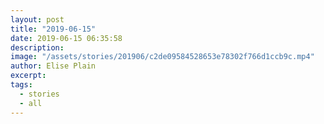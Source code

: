 ```yaml
---
layout: post
title: "2019-06-15"
date: 2019-06-15 06:35:58
description: 
image: "/assets/stories/201906/c2de09584528653e78302f766d1ccb9c.mp4"
author: Elise Plain
excerpt: 
tags: 
  - stories
  - all
---
```



<p></p>
